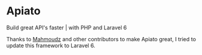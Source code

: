 # Apiato

Build great API's faster | with PHP and Laravel 6

Thanks to [Mahmoudz](https://github.com/Mahmoudz/) and other contributors to make Apiato great, I tried to update this framework to Laravel 6.

